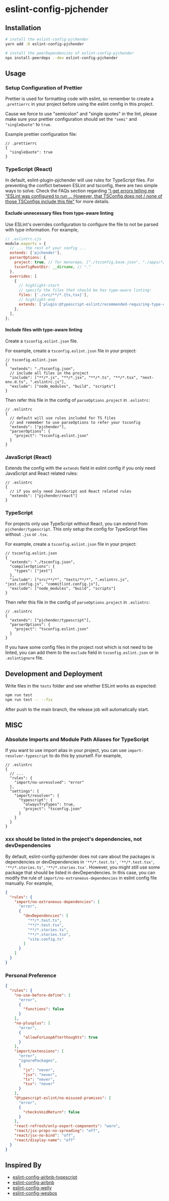 # eslint-config-pjchender

## Installation

```bash
# install the eslint-config-pjchender
yarn add -D eslint-config-pjchender

# install the peerDependencies of eslint-config-pjchender
npx install-peerdeps --dev eslint-config-pjchender
```

## Usage

### Setup Configuration of Prettier

Prettier is used for formatting code with eslint, so remember to create a `.prettierrc` in your project before using the eslint config in this project.

Cause we force to use "semicolon" and "single quotes" in the lint, please make sure your prettier configuration should set the `"semi"` and `"singleQuote"` to `true`.

Example prettier configuration file:

```jsonc
// .prettierrc
{
  "singleQuote": true
}
```

### TypeScript (React)

In default, eslint-plugin-pjchender will use rules for TypeScript files. For preventing the conflict between ESLint and tsconfig, there are two simple ways to solve. Check the FAQs section regarding ["I get errors telling me "ESLint was configured to run ... However, that TSConfig does not / none of those TSConfigs include this file"](https://typescript-eslint.io/linting/troubleshooting/#i-get-errors-telling-me-eslint-was-configured-to-run--however-that-tsconfig-does-not--none-of-those-tsconfigs-include-this-file) for more details.

#### Exclude unnecessary files from type-aware linting

Use ESLint's overrides configuration to configure the file to not be parsed with type information. For example,

```js
// .eslintrc.cjs
module.exports = {
  // ... the rest of your config ...
  extends: ['pjchender'],
  parserOptions: {
    project: true, // for monorepo, ["./tsconfig.base.json", "./apps/*/tsconfig.json"]
    tsconfigRootDir: __dirname, // "."
  },
  overrides: [
    {
      // highlight-start
      // specify the files that should be has type-aware linting:
      files: ['./src/**/*.{ts,tsx}'],
      // highlight-end
      extends: ['plugin:@typescript-eslint/recommended-requiring-type-checking'],
    },
  ],
};
```

#### Include files with type-aware linting

Create a `tsconfig.eslint.json` file.

For example, create a `tsconfig.eslint.json` file in your project:

```jsonc
// tsconfig.eslint.json
{
  "extends": "./tsconfig.json",
  // include all files in the project
  "include": ["**/*.js", "**/*.jsx", "**/*.ts", "**/*.tsx", "next-env.d.ts", ".eslintrc.js"],
  "exclude": ["node_modules", "build", "scripts"]
}
```

Then refer this file in the config of `parseOptions.project` in `.eslintrc`:

```jsonc
// .eslintrc
{
  // default will use rules included for TS files
  // and remember to use parseOptions to refer your tsconfig
  "extends": ["pjchender"],
  "parserOptions": {
    "project": "tsconfig.eslint.json"
  }
}
```

### JavaScript (React)

Extends the config with the `extends` field in eslint config if you only need JavaScript and React related rules:

```jsonc
// .eslintrc
{
  // if you only need JavaScript and React related rules
  "extends": ["pjchender/react"]
}
```

### TypeScript

For projects only use TypeScript without React, you can extend from `pjchender/typescript`. This only setup the config for TypeScript files without `.jsx` or `.tsx`.

For example, create a `tsconfig.eslint.json` file in your project:

```jsonc
// tsconfig.eslint.json
{
  "extends": "./tsconfig.json",
  "compilerOptions": {
    "types": ["jest"]
  },
  "include": ["src/**/*", "tests/**/*", ".eslintrc.js", "jest.config.js", "commitlint.config.js"],
  "exclude": ["node_modules", "build", "scripts"]
}
```

Then refer this file in the config of `parseOptions.project` in `.eslintrc`:

```jsonc
// .eslintrc
{
  "extends": ["pjchender/typescript"],
  "parserOptions": {
    "project": "tsconfig.eslint.json"
  }
}
```

If you have some config files in the project root which is not need to be linted, you can add them to the `exclude` field in `tsconfig.eslint.json` or in `.eslintignore` file.

## Development and Deployment

Write files in the `tests` folder and see whether ESLint works as expected:

```bash
npm run test
npm run test -- --fix
```

After push to the main branch, the release job will automatically start.

## MISC

### Absolute Imports and Module Path Aliases for TypeScript

If you want to use import alias in your project, you can use `import-resolver-typescript` to do this by yourself. For example,

```jsonc
// .eslintrc
{
  // ...
  "rules": {
    "import/no-unresolved": "error"
  },
  "settings": {
    "import/resolver": {
      "typescript": {
        "alwaysTryTypes": true,
        "project": "tsconfig.json"
      }
    }
  }
}
```

### xxx should be listed in the project's dependencies, not devDependencies

By default, eslint-config-pjchender does not care about the packages is dependencies or devDependencies in `'**/*.test.ts'`, `'**/*.test.tsx'`, `'**/*.stories.ts'`, `'**/*.stories.tsx'`. However, you might still use some package that should be listed in devDependencies. In this case, you can modify the rule of `import/no-extraneous-dependencies` in eslint config file manually. For example,

```json
{
  "rules": {
    "import/no-extraneous-dependencies": [
      "error",
      {
        "devDependencies": [
          "**/*.test.ts",
          "**/*.test.tsx",
          "**/*.stories.ts",
          "**/*.stories.tsx",
          "vite.config.ts"
        ]
      }
    ]
  }
}
```

### Personal Preference

```json
{
  "rules": {
    "no-use-before-define": [
      "error",
      {
        "functions": false
      }
    ],
    "no-plusplus": [
      "error",
      {
        "allowForLoopAfterthoughts": true
      }
    ],
    "import/extensions": [
      "error",
      "ignorePackages",
      {
        "js": "never",
        "jsx": "never",
        "ts": "never",
        "tsx": "never"
      }
    ],
    "@typescript-eslint/no-misused-promises": [
      "error",
      {
        "checksVoidReturn": false
      }
    ],
    "react-refresh/only-export-components": "warn",
    "react/jsx-props-no-spreading": "off",
    "react/jsx-no-bind": "off",
    "react/display-name": "off"
  }
}
```

## Inspired By

- [eslint-config-airbnb-typescript](https://github.com/iamturns/eslint-config-airbnb-typescript)
- [eslint-config-airbnb](https://github.com/airbnb/javascript)
- [eslint-config-welly](https://github.com/wellyshen/eslint-config-welly)
- [eslint-config-wesbos](https://github.com/wesbos/eslint-config-wesbos)
